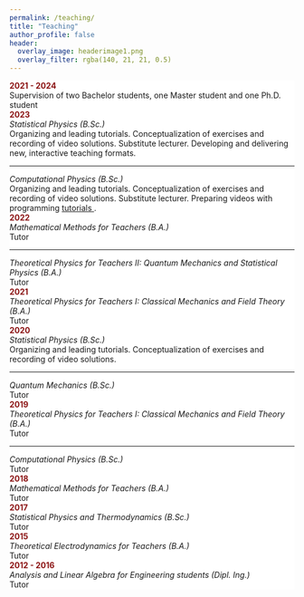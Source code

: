 ```yaml
---
permalink: /teaching/
title: "Teaching"
author_profile: false
header:
  overlay_image: headerimage1.png
  overlay_filter: rgba(140, 21, 21, 0.5)
---
```



<div class="row">
  <div class="column15" style="background-color:#fff;">
    <b style="color:#8c1515;">2021 - 2024</b>
  </div>
  <div class="column85" style="background-color:#fff;">
    Supervision of two Bachelor students, one Master student and one Ph.D. student
  </div>
</div>

<div class="row">
  <div class="column15" style="background-color:#fff;">
    <b style="color:#8c1515;">2023</b>
  </div>
  <div class="column85" style="background-color:#fff;">
    <em> Statistical Physics (B.Sc.) </em>
    <br>
    Organizing and leading tutorials. Conceptualization of exercises and recording of video solutions. Substitute lecturer. Developing and delivering new, interactive teaching formats.
    <hr>
    <em> Computational Physics (B.Sc.)  </em>
    <br>
    Organizing and leading tutorials. Conceptualization of exercises and recording of video solutions. Substitute lecturer. Preparing videos with programming <a href="https://vimeo.com/817924885">tutorials </a>. 
  </div>
</div>

<div class="row">
  <div class="column15" style="background-color:#fff;">
    <b style="color:#8c1515;">2022</b>
  </div>
  <div class="column85" style="background-color:#fff;">
    <em> Mathematical Methods for Teachers (B.A.) </em>
    <br>
    Tutor 
    <hr>
    <em> Theoretical Physics for Teachers II: Quantum Mechanics and Statistical Physics (B.A.)  </em>
    <br>
    Tutor
  </div>
</div>

<div class="row">
  <div class="column15" style="background-color:#fff;">
    <b style="color:#8c1515;">2021</b>
  </div>
  <div class="column85" style="background-color:#fff;">
    <em> Theoretical Physics for Teachers I: Classical Mechanics and Field Theory (B.A.) </em>
    <br>
    Tutor
  </div>
</div>

<div class="row">
  <div class="column15" style="background-color:#fff;">
    <b style="color:#8c1515;">2020</b>
  </div>
  <div class="column85" style="background-color:#fff;">
    <em> Statistical Physics (B.Sc.) </em>
    <br>
    Organizing and leading tutorials. Conceptualization of exercises and recording of video solutions. 
    <hr>
    <em> Quantum Mechanics (B.Sc.) </em>
    <br>
    Tutor
  </div>
</div>

<div class="row">
  <div class="column15" style="background-color:#fff;">
    <b style="color:#8c1515;">2019</b>
  </div>
  <div class="column85" style="background-color:#fff;">
    <em> Theoretical Physics for Teachers I: Classical Mechanics and Field Theory (B.A.) </em>
    <br>
    Tutor
    <hr>
    <em> Computational Physics (B.Sc.) </em>
    <br>
    Tutor
  </div>
</div>

<div class="row">
  <div class="column15" style="background-color:#fff;">
    <b style="color:#8c1515;">2018</b>
  </div>
  <div class="column85" style="background-color:#fff;">
    <em> Mathematical Methods for Teachers (B.A.) </em>
    <br>
    Tutor
  </div>
</div>

<div class="row">
  <div class="column15" style="background-color:#fff;">
    <b style="color:#8c1515;">2017</b>
  </div>
  <div class="column85" style="background-color:#fff;">
    <em> Statistical Physics and Thermodynamics (B.Sc.) </em>
    <br>
    Tutor
  </div>
</div>

<div class="row">
  <div class="column15" style="background-color:#fff;">
    <b style="color:#8c1515;">2015</b>
  </div>
  <div class="column85" style="background-color:#fff;">
    <em> Theoretical Electrodynamics for Teachers (B.A.) </em>
    <br>
    Tutor
  </div>
</div>

<div class="row">
  <div class="column15" style="background-color:#fff;">
    <b style="color:#8c1515;">2012 - 2016</b>
  </div>
  <div class="column85" style="background-color:#fff;">
    <em> Analysis and Linear Algebra for Engineering students (Dipl. Ing.) </em>
    <br>
    Tutor
  </div>
</div>